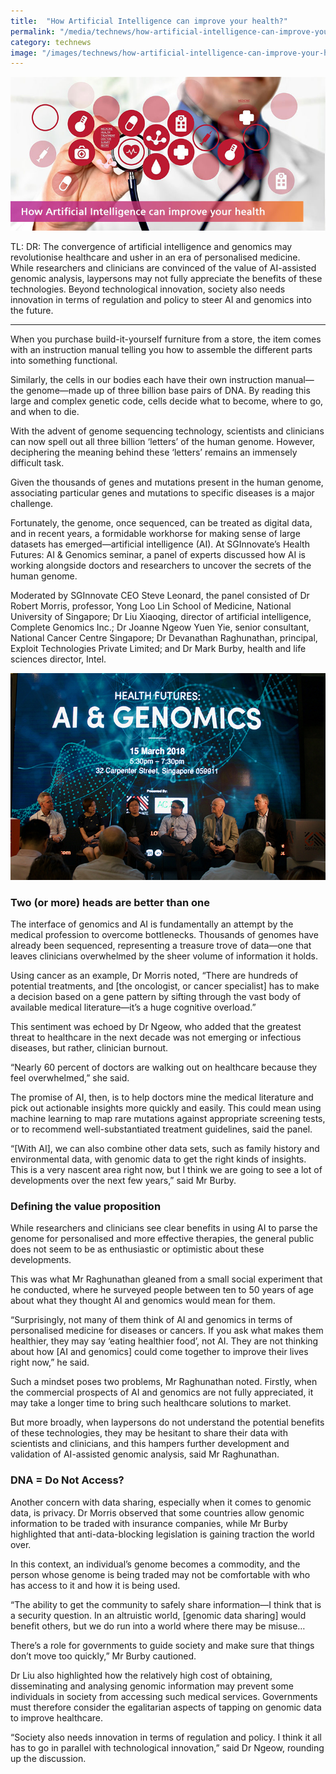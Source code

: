 ```yaml
---
title:  "How Artificial Intelligence can improve your health?"
permalink: "/media/technews/how-artificial-intelligence-can-improve-your-health"
category: technews
image: "/images/technews/how-artificial-intelligence-can-improve-your-health-part-1.png"
---
```


![How Artificial Intelligence can improve your health?](/images/technews/how-artificial-intelligence-can-improve-your-health-part-1.png)

TL: DR: The convergence of artificial intelligence and genomics may revolutionise healthcare and usher in an era of personalised medicine. While researchers and clinicians are convinced of the value of AI-assisted genomic analysis, laypersons may not fully appreciate the benefits of these technologies. Beyond technological innovation, society also needs innovation in terms of regulation and policy to steer AI and genomics into the future.

---

When you purchase build-it-yourself furniture from a store, the item comes with an instruction manual telling you how to assemble the different parts into something functional. 
 
Similarly, the cells in our bodies each have their own instruction manual—the genome—made up of three billion base pairs of DNA. By reading this large and complex genetic code, cells decide what to become, where to go, and when to die.

With the advent of genome sequencing technology, scientists and clinicians can now spell out all three billion ‘letters’ of the human genome. However, deciphering the meaning behind these ‘letters’ remains an immensely difficult task. 

Given the thousands of genes and mutations present in the human genome, associating particular genes and mutations to specific diseases is a major challenge.

Fortunately, the genome, once sequenced, can be treated as digital data, and in recent years, a formidable workhorse for making sense of large datasets has emerged—artificial intelligence (AI). At SGInnovate’s Health Futures: AI & Genomics seminar, a panel of experts discussed how AI is working alongside doctors and researchers to uncover the secrets of the human genome. 

Moderated by SGInnovate CEO Steve Leonard, the panel consisted of Dr Robert Morris, professor, Yong Loo Lin School of Medicine, National University of Singapore; Dr Liu Xiaoqing, director of artificial intelligence, Complete Genomics Inc.; Dr Joanne Ngeow Yuen Yie, senior consultant, National Cancer Centre Singapore; Dr Devanathan Raghunathan, principal, Exploit Technologies Private Limited; and Dr Mark Burby, health and life sciences director, Intel.

![How Artificial Intelligence can improve your health?](/images/technews/how-artificial-intelligence-can-improve-your-health-part-2.png)

### **Two (or more) heads are better than one**
The interface of genomics and AI is fundamentally an attempt by the medical profession to overcome bottlenecks. Thousands of genomes have already been sequenced, representing a treasure trove of data—one that leaves clinicians overwhelmed by the sheer volume of information it holds.

Using cancer as an example, Dr Morris noted, “There are hundreds of potential treatments, and [the oncologist, or cancer specialist] has to make a decision based on a gene pattern by sifting through the vast body of available medical literature—it’s a huge cognitive overload.”

This sentiment was echoed by Dr Ngeow, who added that the greatest threat to healthcare in the next decade was not emerging or infectious diseases, but rather, clinician burnout.

“Nearly 60 percent of doctors are walking out on healthcare because they feel overwhelmed,” she said.

The promise of AI, then, is to help doctors mine the medical literature and pick out actionable insights more quickly and easily. This could mean using machine learning to map rare mutations against appropriate screening tests, or to recommend well-substantiated treatment guidelines, said the panel.

“[With AI], we can also combine other data sets, such as family history and environmental data, with genomic data to get the right kinds of insights. This is a very nascent area right now, but I think we are going to see a lot of developments over the next few years,” said Mr Burby.
 
### **Defining the value proposition**
While researchers and clinicians see clear benefits in using AI to parse the genome for personalised and more effective therapies, the general public does not seem to be as enthusiastic or optimistic about these developments. 

This was what Mr Raghunathan gleaned from a small social experiment that he conducted, where he surveyed people between ten to 50 years of age about what they thought AI and genomics would mean for them.

“Surprisingly, not many of them think of AI and genomics in terms of personalised medicine for diseases or cancers. If you ask what makes them healthier, they may say ‘eating healthier food’, not AI. They are not thinking about how [AI and genomics] could come together to improve their lives right now,” he said.

Such a mindset poses two problems, Mr Raghunathan noted. Firstly, when the commercial prospects of AI and genomics are not fully appreciated, it may take a longer time to bring such healthcare solutions to market. 

But more broadly, when laypersons do not understand the potential benefits of these technologies, they may be hesitant to share their data with scientists and clinicians, and this hampers further development and validation of AI-assisted genomic analysis, said Mr Raghunathan.
 
### **DNA = Do Not Access?**
Another concern with data sharing, especially when it comes to genomic data, is privacy. Dr Morris observed that some countries allow genomic information to be traded with insurance companies, while Mr Burby highlighted that anti-data-blocking legislation is gaining traction the world over. 

In this context, an individual’s genome becomes a commodity, and the person whose genome is being traded may not be comfortable with who has access to it and how it is being used.

“The ability to get the community to safely share information—I think that is a security question. In an altruistic world, [genomic data sharing] would benefit others, but we do run into a world where there may be misuse… 

There’s a role for governments to guide society and make sure that things don’t move too quickly,” Mr Burby cautioned.

Dr Liu also highlighted how the relatively high cost of obtaining, disseminating and analysing genomic information may prevent some individuals in society from accessing such medical services. Governments must therefore consider the egalitarian aspects of tapping on genomic data to improve healthcare.

“Society also needs innovation in terms of regulation and policy. I think it all has to go in parallel with technological innovation,” said Dr Ngeow, rounding up the discussion.
 
